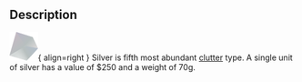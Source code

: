 ## Description
![](../static/clutter/clutter-silver.png "Silver Image"){ align=right }
Silver is fifth most abundant [clutter](/clutter "All Clutter Types") type. A single unit of silver has a value of $250 and a weight of 70g.